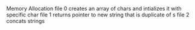 Memory Allocation 
file 0 creates an array of chars and intializes it with specific char
file 1 returns pointer to new string that is duplicate of s
file 2 concats strings
